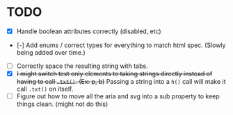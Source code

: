 # TODO
- [x] Handle boolean attributes correctly (disabled, etc)
- [-] Add enums / correct types for everything to match html spec.  (Slowly being added over time.)
- [ ] Correctly space the resulting string with tabs.
- [x] ~~I might switch text only elements to taking strings directly instead of having to call `.txt()`.  (Ex: p, b)~~ Passing a string into a `h()` call will make it call `.txt()` on itself.
- [ ] Figure out how to move all the aria and svg into a sub property to keep things clean. (might not do this)

